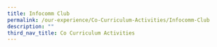 ```yaml
---
title: Infocomm Club
permalink: /our-experience/Co-Curriculum-Activities/Infocomm-Club
description: ""
third_nav_title: Co Curriculum Activities
---
```

